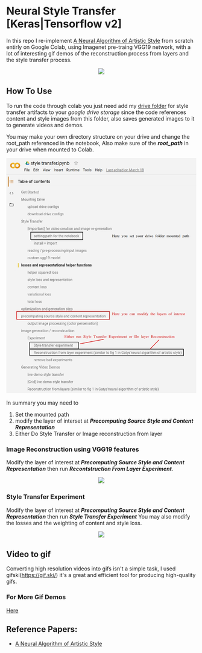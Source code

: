 # Neural Style Transfer [Keras|Tensorflow v2]

In this repo I re-implement [A Neural Algorithm of Artistic Style](http://arxiv.org/pdf/1508.06576v2.pdf) from scratch entirly on Google Colab, using Imagenet pre-traing VGG19 network, with a lot of interesting gif demos of the reconstruction process from layers and the style transfer process.

<p align="center">
  <img src="https://github.com/mohammed-elkomy/neural-style-transfer-tensorflow/blob/master/gifs/x2.gif"  />
</p>

## How To Use
To run the code through colab you just need add my [drive folder](https://drive.google.com/drive/u/4/folders/1j6AmahNcJ3seM7Davwz2CuXCN87FQQjZ) for style transfer artifacts to your *google drive storage* since the code references content and style images from this folder, also saves generated images to it to generate videos and demos.

You may make your own directory structure on your drive and change the root_path referenced in the notebook, Also make sure of the **_root_path_**  in your drive when mounted to Colab.

<p align="center">
  <img src="https://github.com/mohammed-elkomy/neural-style-transfer-tensorflow/blob/master/gifs/style.jpg"  />
</p>

In summary you may need to 
1) Set the mounted path 
2) modify the layer of interset at **_Precomputing Source Style and Content Representation_**
3) Either Do Style Transfer or Image reconstruction from layer 

### Image Reconstruction using VGG19 features
Modify the layer of interest at **_Precomputing Source Style and Content Representation_** then run **_Recontstruction From Layer Experiment_**.

<p align="center">
  <img src="https://github.com/mohammed-elkomy/neural-style-transfer-tensorflow/blob/master/gifs/0.gif"  />
</p>

### Style Transfer Experiment
Modify the layer of interest at **_Precomputing Source Style and Content Representation_** then run **_Style Transfer  Experiment_**
You may also modify the losses and the weighting of content and style loss.

<p align="center">
  <img src="https://github.com/mohammed-elkomy/neural-style-transfer-tensorflow/blob/master/gifs/3.gif"  />
</p>

## Video to gif 
Converting high resolution videos into gifs isn't a simple task, I used gifski(https://gif.ski/) it's a great and efficient tool for producing high-quality gifs.

### For More Gif Demos
[Here](https://github.com/mohammed-elkomy/neural-style-transfer-tensorflow/tree/master/gifs)

## Reference Papers:
* [A Neural Algorithm of Artistic Style](http://arxiv.org/pdf/1508.06576v2.pdf)






